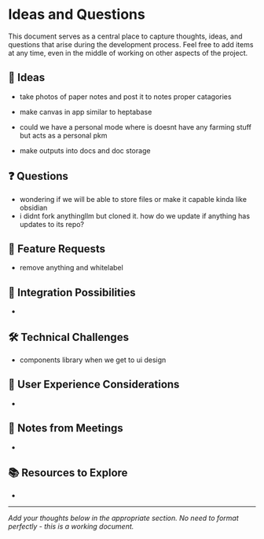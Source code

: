 # Ideas and Questions

This document serves as a central place to capture thoughts, ideas, and questions that arise during the development process. Feel free to add items at any time, even in the middle of working on other aspects of the project.

## 🌱 Ideas
- take photos of paper notes and post it to notes proper catagories

- make canvas in app similar to heptabase

- could we have a personal mode where is doesnt have any farming stuff but acts as a personal pkm

- make outputs into docs and doc storage

## ❓ Questions

- wondering if we will be able to store files or make it capable kinda like obsidian
- i didnt fork anythingllm but cloned it. how do we update if anything has updates to its repo?

## 🚀 Feature Requests

- remove anything and whitelabel

## 🔄 Integration Possibilities

- 

## 🛠️ Technical Challenges

- components library when we get to ui design

## 👤 User Experience Considerations

- 

## 📝 Notes from Meetings

- 

## 📚 Resources to Explore

- 

---

*Add your thoughts below in the appropriate section. No need to format perfectly - this is a working document.* 
